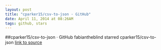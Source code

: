 ```yaml
---
layout: post
title: "cparker15/csv-to-json · GitHub"
date: April 11, 2014 at 08:26AM
tags: github, stars
---
```

##cparker15/csv-to-json · GitHub
fabiantheblind starred cparker15/csv-to-json
[link to source](http://ift.tt/1ggeNiZ) 
